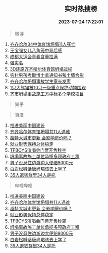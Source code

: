 <div align="center"><h2>实时热搜榜</h2><h4>2023-07-24 17:22:01</h4></div>

> 微博  

1. [齐齐哈尔34中体育馆坍塌11人死亡](https://s.weibo.com/weibo?q=%23%E9%BD%90%E9%BD%90%E5%93%88%E5%B0%9434%E4%B8%AD%E4%BD%93%E8%82%B2%E9%A6%86%E5%9D%8D%E5%A1%8C11%E4%BA%BA%E6%AD%BB%E4%BA%A1%23&t=31&band_rank=1&Refer=top)<br />
2. [王宝强女儿八角笼中观后感](https://s.weibo.com/weibo?q=%23%E7%8E%8B%E5%AE%9D%E5%BC%BA%E5%A5%B3%E5%84%BF%E5%85%AB%E8%A7%92%E7%AC%BC%E4%B8%AD%E8%A7%82%E5%90%8E%E6%84%9F%23&t=31&band_rank=2&Refer=top)<br />
3. [成都大运会青春含量拉满](https://s.weibo.com/weibo?q=%23%E6%88%90%E9%83%BD%E5%A4%A7%E8%BF%90%E4%BC%9A%E9%9D%92%E6%98%A5%E5%90%AB%E9%87%8F%E6%8B%89%E6%BB%A1%23&t=31&band_rank=3&Refer=top)<br />
4. [强实名](https://s.weibo.com/weibo?q=%E5%BC%BA%E5%AE%9E%E5%90%8D&t=31&band_rank=4&Refer=top)<br />
5. [3D还原齐齐哈尔体育馆坍塌过程](https://s.weibo.com/weibo?q=%233D%E8%BF%98%E5%8E%9F%E9%BD%90%E9%BD%90%E5%93%88%E5%B0%94%E4%BD%93%E8%82%B2%E9%A6%86%E5%9D%8D%E5%A1%8C%E8%BF%87%E7%A8%8B%23&t=31&band_rank=5&Refer=top)<br />
6. [农村男孩考取博士拿通知书和土墙合影](https://s.weibo.com/weibo?q=%23%E5%86%9C%E6%9D%91%E7%94%B7%E5%AD%A9%E8%80%83%E5%8F%96%E5%8D%9A%E5%A3%AB%E6%8B%BF%E9%80%9A%E7%9F%A5%E4%B9%A6%E5%92%8C%E5%9C%9F%E5%A2%99%E5%90%88%E5%BD%B1%23&t=31&band_rank=6&Refer=top)<br />
7. [齐齐哈尔坍塌事故学生家长发声](https://s.weibo.com/weibo?q=%23%E9%BD%90%E9%BD%90%E5%93%88%E5%B0%94%E5%9D%8D%E5%A1%8C%E4%BA%8B%E6%95%85%E5%AD%A6%E7%94%9F%E5%AE%B6%E9%95%BF%E5%8F%91%E5%A3%B0%23&t=31&band_rank=7&Refer=top)<br />
8. [1只大熊猫被10只一级重点保护动物围观](https://s.weibo.com/weibo?q=%231%E5%8F%AA%E5%A4%A7%E7%86%8A%E7%8C%AB%E8%A2%AB10%E5%8F%AA%E4%B8%80%E7%BA%A7%E9%87%8D%E7%82%B9%E4%BF%9D%E6%8A%A4%E5%8A%A8%E7%89%A9%E5%9B%B4%E8%A7%82%23&t=31&band_rank=8&Refer=top)<br />
9. [齐市坍塌事故施工方中标多个学校项目](https://s.weibo.com/weibo?q=%23%E9%BD%90%E5%B8%82%E5%9D%8D%E5%A1%8C%E4%BA%8B%E6%95%85%E6%96%BD%E5%B7%A5%E6%96%B9%E4%B8%AD%E6%A0%87%E5%A4%9A%E4%B8%AA%E5%AD%A6%E6%A0%A1%E9%A1%B9%E7%9B%AE%23&t=31&band_rank=9&Refer=top)<br />

> 知乎  


> 百度  

1. [推进美丽中国建设](https://www.baidu.com/s?wd=%E6%8E%A8%E8%BF%9B%E7%BE%8E%E4%B8%BD%E4%B8%AD%E5%9B%BD%E5%BB%BA%E8%AE%BE&sa=fyb_news&rsv_dl=fyb_news)<br />
2. [齐齐哈尔体育馆坍塌共11人遇难](https://www.baidu.com/s?wd=%E9%BD%90%E9%BD%90%E5%93%88%E5%B0%94%E4%BD%93%E8%82%B2%E9%A6%86%E5%9D%8D%E5%A1%8C%E5%85%B111%E4%BA%BA%E9%81%87%E9%9A%BE&sa=fyb_news&rsv_dl=fyb_news)<br />
3. [超特大城市更新 会影响房价吗？](https://www.baidu.com/s?wd=%E8%B6%85%E7%89%B9%E5%A4%A7%E5%9F%8E%E5%B8%82%E6%9B%B4%E6%96%B0+%E4%BC%9A%E5%BD%B1%E5%93%8D%E6%88%BF%E4%BB%B7%E5%90%97%EF%BC%9F&sa=fyb_news&rsv_dl=fyb_news)<br />
4. [就业形势保持总体稳定](https://www.baidu.com/s?wd=%E5%B0%B1%E4%B8%9A%E5%BD%A2%E5%8A%BF%E4%BF%9D%E6%8C%81%E6%80%BB%E4%BD%93%E7%A8%B3%E5%AE%9A&sa=fyb_news&rsv_dl=fyb_news)<br />
5. [TFBOYS演唱会门票开售秒空](https://www.baidu.com/s?wd=TFBOYS%E6%BC%94%E5%94%B1%E4%BC%9A%E9%97%A8%E7%A5%A8%E5%BC%80%E5%94%AE%E7%A7%92%E7%A9%BA&sa=fyb_news&rsv_dl=fyb_news)<br />
6. [坍塌事故施工单位承揽多项政府工程](https://www.baidu.com/s?wd=%E5%9D%8D%E5%A1%8C%E4%BA%8B%E6%95%85%E6%96%BD%E5%B7%A5%E5%8D%95%E4%BD%8D%E6%89%BF%E6%8F%BD%E5%A4%9A%E9%A1%B9%E6%94%BF%E5%BA%9C%E5%B7%A5%E7%A8%8B&sa=fyb_news&rsv_dl=fyb_news)<br />
7. [男子没忍住边游边大便赔8000元](https://www.baidu.com/s?wd=%E7%94%B7%E5%AD%90%E6%B2%A1%E5%BF%8D%E4%BD%8F%E8%BE%B9%E6%B8%B8%E8%BE%B9%E5%A4%A7%E4%BE%BF%E8%B5%948000%E5%85%83&sa=fyb_news&rsv_dl=fyb_news)<br />
8. [白岩松喊话唐尚珺该去上学了](https://www.baidu.com/s?wd=%E7%99%BD%E5%B2%A9%E6%9D%BE%E5%96%8A%E8%AF%9D%E5%94%90%E5%B0%9A%E7%8F%BA%E8%AF%A5%E5%8E%BB%E4%B8%8A%E5%AD%A6%E4%BA%86&sa=fyb_news&rsv_dl=fyb_news)<br />
9. [35人退钱群里34人是托](https://www.baidu.com/s?wd=35%E4%BA%BA%E9%80%80%E9%92%B1%E7%BE%A4%E9%87%8C34%E4%BA%BA%E6%98%AF%E6%89%98&sa=fyb_news&rsv_dl=fyb_news)<br />

> 哔哩哔哩  

1. [推进美丽中国建设](https://www.baidu.com/s?wd=%E6%8E%A8%E8%BF%9B%E7%BE%8E%E4%B8%BD%E4%B8%AD%E5%9B%BD%E5%BB%BA%E8%AE%BE&sa=fyb_news&rsv_dl=fyb_news)<br />
2. [齐齐哈尔体育馆坍塌共11人遇难](https://www.baidu.com/s?wd=%E9%BD%90%E9%BD%90%E5%93%88%E5%B0%94%E4%BD%93%E8%82%B2%E9%A6%86%E5%9D%8D%E5%A1%8C%E5%85%B111%E4%BA%BA%E9%81%87%E9%9A%BE&sa=fyb_news&rsv_dl=fyb_news)<br />
3. [超特大城市更新 会影响房价吗？](https://www.baidu.com/s?wd=%E8%B6%85%E7%89%B9%E5%A4%A7%E5%9F%8E%E5%B8%82%E6%9B%B4%E6%96%B0+%E4%BC%9A%E5%BD%B1%E5%93%8D%E6%88%BF%E4%BB%B7%E5%90%97%EF%BC%9F&sa=fyb_news&rsv_dl=fyb_news)<br />
4. [就业形势保持总体稳定](https://www.baidu.com/s?wd=%E5%B0%B1%E4%B8%9A%E5%BD%A2%E5%8A%BF%E4%BF%9D%E6%8C%81%E6%80%BB%E4%BD%93%E7%A8%B3%E5%AE%9A&sa=fyb_news&rsv_dl=fyb_news)<br />
5. [TFBOYS演唱会门票开售秒空](https://www.baidu.com/s?wd=TFBOYS%E6%BC%94%E5%94%B1%E4%BC%9A%E9%97%A8%E7%A5%A8%E5%BC%80%E5%94%AE%E7%A7%92%E7%A9%BA&sa=fyb_news&rsv_dl=fyb_news)<br />
6. [坍塌事故施工单位承揽多项政府工程](https://www.baidu.com/s?wd=%E5%9D%8D%E5%A1%8C%E4%BA%8B%E6%95%85%E6%96%BD%E5%B7%A5%E5%8D%95%E4%BD%8D%E6%89%BF%E6%8F%BD%E5%A4%9A%E9%A1%B9%E6%94%BF%E5%BA%9C%E5%B7%A5%E7%A8%8B&sa=fyb_news&rsv_dl=fyb_news)<br />
7. [男子没忍住边游边大便赔8000元](https://www.baidu.com/s?wd=%E7%94%B7%E5%AD%90%E6%B2%A1%E5%BF%8D%E4%BD%8F%E8%BE%B9%E6%B8%B8%E8%BE%B9%E5%A4%A7%E4%BE%BF%E8%B5%948000%E5%85%83&sa=fyb_news&rsv_dl=fyb_news)<br />
8. [白岩松喊话唐尚珺该去上学了](https://www.baidu.com/s?wd=%E7%99%BD%E5%B2%A9%E6%9D%BE%E5%96%8A%E8%AF%9D%E5%94%90%E5%B0%9A%E7%8F%BA%E8%AF%A5%E5%8E%BB%E4%B8%8A%E5%AD%A6%E4%BA%86&sa=fyb_news&rsv_dl=fyb_news)<br />
9. [35人退钱群里34人是托](https://www.baidu.com/s?wd=35%E4%BA%BA%E9%80%80%E9%92%B1%E7%BE%A4%E9%87%8C34%E4%BA%BA%E6%98%AF%E6%89%98&sa=fyb_news&rsv_dl=fyb_news)<br />
